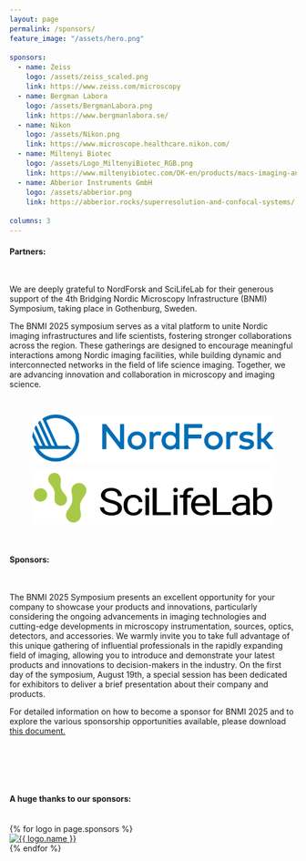 ```yaml
---
layout: page
permalink: /sponsors/
feature_image: "/assets/hero.png"

sponsors:
  - name: Zeiss
    logo: /assets/zeiss_scaled.png
    link: https://www.zeiss.com/microscopy
  - name: Bergman Labora
    logo: /assets/BergmanLabora.png
    link: https://www.bergmanlabora.se/
  - name: Nikon
    logo: /assets/Nikon.png
    link: https://www.microscope.healthcare.nikon.com/
  - name: Miltenyi Biotec
    logo: /assets/Logo_MiltenyiBiotec_RGB.png
    link: https://www.miltenyibiotec.com/DK-en/products/macs-imaging-and-spatial-biology.html?query=:relevance:allCategoriesOR:10000646
  - name: Abberior Instruments GmbH
    logo: /assets/abberior.png
    link: https://abberior.rocks/superresolution-and-confocal-systems/

columns: 3
---
```

<h4>
Partners:
</h4>
<br>

<p>
We are deeply grateful to NordForsk and SciLifeLab for their generous support of the 4th Bridging Nordic Microscopy Infrastructure (BNMI) Symposium, taking place in Gothenburg, Sweden.
 
The BNMI 2025 symposium serves as a vital platform to unite Nordic imaging infrastructures and life scientists, fostering stronger collaborations across the region. These gatherings are designed to encourage meaningful interactions among Nordic imaging facilities, while building dynamic and interconnected networks in the field of life science imaging. Together, we are advancing innovation and collaboration in microscopy and imaging science.
</p>
<br>

<div class="image-container" style="width: 100%; height: auto; object-fit: scale-down;">
    <figure>
        <a href="https://www.nordforsk.org/">
          <img src="/assets/nordforsk.png" alt="Nordforsk">
        </a>
    </figure>
    <figure>
        <a href="https://www.scilifelab.se/">
          <img src="/assets/scilifelab.png" alt="scilifelab">
        </a>
    </figure>
</div>
<br>

<h4>
Sponsors:
</h4>
<br>

<p>
The BNMI 2025 Symposium presents an excellent opportunity for your company to showcase your products and innovations, particularly considering the ongoing advancements in imaging technologies and cutting-edge developments in microscopy instrumentation, sources, optics, detectors, and accessories. We warmly invite you to take full advantage of this unique gathering of influential professionals in the rapidly expanding field of imaging, allowing you to introduce and demonstrate your latest products and innovations to decision-makers in the industry. On the first day of the symposium, August 19th, a special session has been dedicated for exhibitors to deliver a brief presentation about their company and products.
</p>

For detailed information on how to become a sponsor for BNMI 2025 and to explore the various sponsorship opportunities available, please download [this document.](/assets/BNMI2025_Sponsors_2025.pdf)

<br/>
<br/>
<br/>
<br/>

<h4>
A huge thanks to our sponsors:
</h4>
<br/>

<div class="logo-container">
  {% for logo in page.sponsors %}
    <div class="logo-item">
      <a href="{{ logo.link }}">
      <img src="{{ logo.logo }}" alt="{{ logo.name }}">
      </a>
    </div>
  {% endfor %}
</div>



<!-- <ul class="logo-container">
{% for item in page.sponsors %}
    <li class="logo-item">
        <a href="{{ item.link }}">
        <img src="{{ item.logo }}" alt="{{item.name }}"/>
        </a>
    </li>
{% endfor %}
</ul> -->


<!-- <table class="image-table">
{% for item in page.sponsors %}
    {% assign mod = forloop.index0 | modulo: page.columns %}
    {% if mod == 0 or forloop.first %}
        <tr>
    {% endif %}
    <td class="image-cell">
        <!-- {{ item.name }} 
        <a href="{{ item.link }}">
        {% if item.logo == "" %}
            <h4>{{ item.name }}</h4>
        {% else %}
           <img src="{{ item.logo }}"/>
        {% endif %}
        </a>
    </td>
    {% assign modend = forloop.index | modulo: page.columns %}
    {% if modend == 0 or forloop.last %}
        </tr>
    {% endif %}
{% endfor %}
</table> -->
<!-- CARL ZEISS

MILTENYI BIOTEC -->
